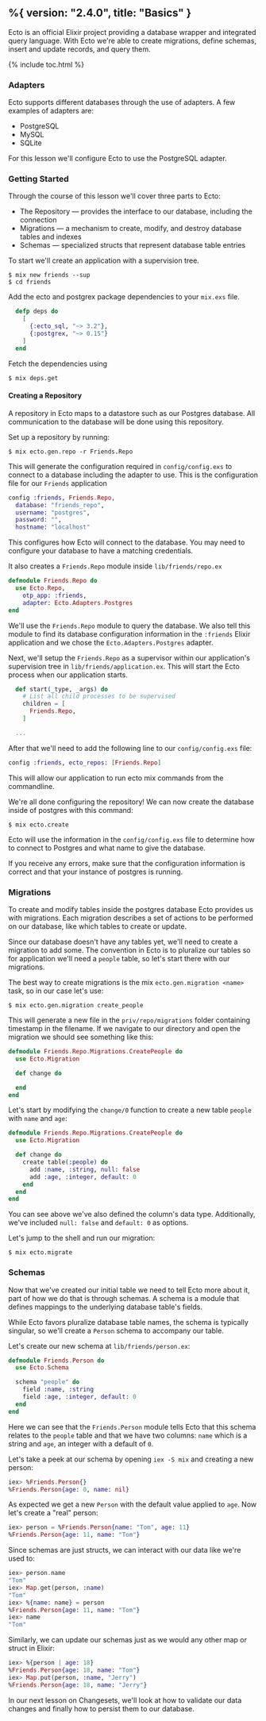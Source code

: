 %{
  version: "2.4.0",
  title: "Basics"
}
---

Ecto is an official Elixir project providing a database wrapper and integrated query language. With Ecto we're able to create migrations, define schemas, insert and update records, and query them.

{% include toc.html %}

### Adapters

Ecto supports different databases through the use of adapters. A few examples of adapters are:

* PostgreSQL
* MySQL
* SQLite

For this lesson we'll configure Ecto to use the PostgreSQL adapter.

### Getting Started

Through the course of this lesson we'll cover three parts to Ecto:

* The Repository — provides the interface to our database, including the connection
* Migrations — a mechanism to create, modify, and destroy database tables and indexes
* Schemas — specialized structs that represent database table entries

To start we'll create an application with a supervision tree.

```shell
$ mix new friends --sup
$ cd friends
```

Add the ecto and postgrex package dependencies to your `mix.exs` file.

```elixir
  defp deps do
    [
      {:ecto_sql, "~> 3.2"},
      {:postgrex, "~> 0.15"}
    ]
  end
```

Fetch the dependencies using

```shell
$ mix deps.get
```

#### Creating a Repository

A repository in Ecto maps to a datastore such as our Postgres database.
All communication to the database will be done using this repository.

Set up a repository by running:

```shell
$ mix ecto.gen.repo -r Friends.Repo
```

This will generate the configuration required in `config/config.exs` to connect to a database including the adapter to use.
This is the configuration file for our `Friends` application

```elixir
config :friends, Friends.Repo,
  database: "friends_repo",
  username: "postgres",
  password: "",
  hostname: "localhost"
```

This configures how Ecto will connect to the database. You may need to configure your database to have a matching credentials.

It also creates a `Friends.Repo` module inside `lib/friends/repo.ex`

```elixir
defmodule Friends.Repo do
  use Ecto.Repo, 
    otp_app: :friends,
    adapter: Ecto.Adapters.Postgres
end
```

We'll use the `Friends.Repo` module to query the database. We also tell this module to find its database configuration information in the `:friends` Elixir application and we chose the `Ecto.Adapters.Postgres` adapter.

Next, we'll setup the `Friends.Repo` as a supervisor within our application's supervision tree in `lib/friends/application.ex`.
This will start the Ecto process when our application starts.

```elixir
  def start(_type, _args) do
    # List all child processes to be supervised
    children = [
      Friends.Repo,
    ]

  ...
```

After that we'll need to add the following line to our `config/config.exs` file:

```elixir
config :friends, ecto_repos: [Friends.Repo]
```

This will allow our application to run ecto mix commands from the commandline.

We're all done configuring the repository!
We can now create the database inside of postgres with this command:

```shell
$ mix ecto.create
```

Ecto will use the information in the `config/config.exs` file to determine how to connect to Postgres and what name to give the database.

If you receive any errors, make sure that the configuration information is correct and that your instance of postgres is running.

### Migrations

To create and modify tables inside the postgres database Ecto provides us with migrations.
Each migration describes a set of actions to be performed on our database, like which tables to create or update.

Since our database doesn't have any tables yet, we'll need to create a migration to add some.
The convention in Ecto is to pluralize our tables so for application we'll need a `people` table, so let's start there with our migrations.

The best way to create migrations is the mix `ecto.gen.migration <name>` task, so in our case let's use:

```shell
$ mix ecto.gen.migration create_people
```

This will generate a new file in the `priv/repo/migrations` folder containing timestamp in the filename.
If we navigate to our directory and open the migration we should see something like this:

```elixir
defmodule Friends.Repo.Migrations.CreatePeople do
  use Ecto.Migration

  def change do

  end
end
```

Let's start by modifying the `change/0` function to create a new table `people` with `name` and `age`:

```elixir
defmodule Friends.Repo.Migrations.CreatePeople do
  use Ecto.Migration

  def change do
    create table(:people) do
      add :name, :string, null: false
      add :age, :integer, default: 0
    end
  end
end
```

You can see above we've also defined the column's data type.
Additionally, we've included `null: false` and `default: 0` as options.

Let's jump to the shell and run our migration:

```shell
$ mix ecto.migrate
```

### Schemas

Now that we've created our initial table we need to tell Ecto more about it, part of how we do that is through schemas.
A schema is a module that defines mappings to the underlying database table's fields.

While Ecto favors pluralize database table names, the schema is typically singular, so we'll create a `Person` schema to accompany our table.

Let's create our new schema at `lib/friends/person.ex`:

```elixir
defmodule Friends.Person do
  use Ecto.Schema

  schema "people" do
    field :name, :string
    field :age, :integer, default: 0
  end
end
```

Here we can see that the `Friends.Person` module tells Ecto that this schema relates to the `people` table and that we have two columns: `name` which is a string and `age`, an integer with a default of `0`.

Let's take a peek at our schema by opening `iex -S mix` and creating a new person:

```elixir
iex> %Friends.Person{}
%Friends.Person{age: 0, name: nil}
```

As expected we get a new `Person` with the default value applied to `age`.
Now let's create a "real" person:

```elixir
iex> person = %Friends.Person{name: "Tom", age: 11}
%Friends.Person{age: 11, name: "Tom"}
```

Since schemas are just structs, we can interact with our data like we're used to:

```elixir
iex> person.name
"Tom"
iex> Map.get(person, :name)
"Tom"
iex> %{name: name} = person
%Friends.Person{age: 11, name: "Tom"}
iex> name
"Tom"
```

Similarly, we can update our schemas just as we would any other map or struct in Elixir:

```elixir
iex> %{person | age: 18}
%Friends.Person{age: 18, name: "Tom"}
iex> Map.put(person, :name, "Jerry")
%Friends.Person{age: 18, name: "Jerry"}
```

In our next lesson on Changesets, we'll look at how to validate our data changes and finally how to persist them to
our database.
